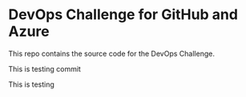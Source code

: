 # DevOps Challenge for GitHub and Azure

This repo contains the source code for the DevOps Challenge.


This is testing commit

This is testing


